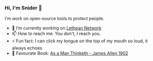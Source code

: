 ### Hi, I'm Snider 👋

I'm work on open-source tools to protect people.

- 🔭 I’m currently working on [Lethean Network](https://lt.hn)
- 📫 How to reach me: You don't, I reach you.
- ⚡ Fun fact: I can click my tongue on the top of my mouth so loud, it always echoes
- 📖 Favourate Book: [As a Man Thinketh - James Allen 1902](https://james-allen.in1woord.nl/?text=as-a-man-thinketh)
